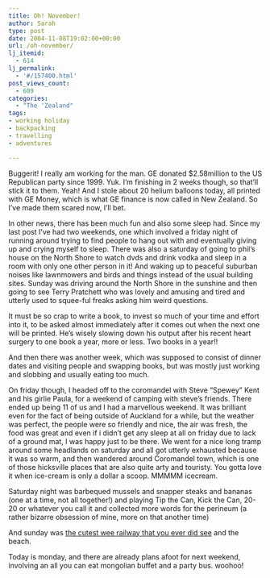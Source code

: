 ```yaml
---
title: Oh! November!
author: Sarah
type: post
date: 2004-11-08T19:02:00+00:00
url: /oh-november/
lj_itemid:
  - 614
lj_permalink:
  - '#/157400.html'
post_views_count:
  - 609
categories:
  - "The 'Zealand"
tags:
- working holiday
- backpacking
- travelling
- adventures

---
```

Buggerit! I really am working for the man. GE donated $2.58million to the US Republican party since 1999. Yuk. I&#8217;m finishing in 2 weeks though, so that&#8217;ll stick it to them. Yeah! And I stole about 20 helium balloons today, all printed with GE Money, which is what GE finance is now called in New Zealand. So I&#8217;ve made them scared now, I&#8217;ll bet.

In other news, there has been much fun and also some sleep had. Since my last post I&#8217;ve had two weekends, one which involved a friday night of running around trying to find people to hang out with and eventually giving up and crying myself to sleep. There was also a saturday of going to phil&#8217;s house on the North Shore to watch dvds and drink vodka and sleep in a room with only one other person in it! And waking up to peaceful suburban noises like lawnmowers and birds and things instead of the usual building sites. Sunday was driving around the North Shore in the sunshine and then going to see Terry Pratchett who was lovely and amusing and tired and utterly used to squee-ful freaks asking him weird questions.

It must be so crap to write a book, to invest so much of your time and effort into it, to be asked almost immediately after it comes out when the next one will be printed. He&#8217;s wisely slowing down his output after his recent heart surgery to one book a year, more or less. Two books in a year!!

And then there was another week, which was supposed to consist of dinner dates and visiting people and swapping books, but was mostly just working and slobbing and usually eating too much.

On friday though, I headed off to the coromandel with Steve &#8220;Spewey&#8221; Kent and his girlie Paula, for a weekend of camping with steve&#8217;s friends. There ended up being 11 of us and I had a marvellous weekend. It was brilliant even for the fact of being outside of Auckland for a while, but the weather was perfect, the people were so friendly and nice, the air was fresh, the food was great and even if i didn&#8217;t get any sleep at all on friday due to lack of a ground mat, I was happy just to be there. We went for a nice long tramp around some headlands on saturday and all got utterly exhausted because it was so warm, and then wandered around Coromandel town, which is one of those hicksville places that are also quite arty and touristy. You gotta love it when ice-cream is only a dollar a scoop. MMMMM icecream.
  
Saturday night was barbequed mussels and snapper steaks and bananas (one at a time, not all together!) and playing Tip the Can, Kick the Can, 20-20 or whatever you call it and collected more words for the perineum (a rather bizarre obsession of mine, more on that another time)
  
And sunday was [the cutest wee railway that you ever did see][1] and the beach.

Today is monday, and there are already plans afoot for next weekend, involving an all you can eat mongolian buffet and a party bus. woohoo!

 [1]: http://www.drivingcreekrailway.co.nz/